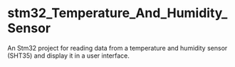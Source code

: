# stm32_Temperature_And_Humidity_Sensor
An Stm32 project for reading data from a temperature and humidity sensor (SHT35) and display it in a user interface.
